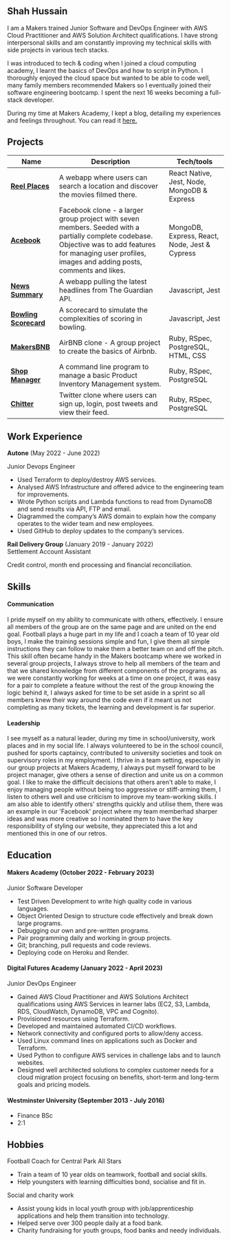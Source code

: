 ## Shah Hussain

I am a Makers trained Junior Software and DevOps Engineer with AWS Cloud Practitioner and AWS Solution Architect qualifications. I have strong interpersonal skills and am constantly improving my technical skills with side projects in various tech stacks.

I was introduced to tech & coding when I joined a cloud computing academy, I learnt the basics of DevOps and how to script in Python. I thoroughly enjoyed the cloud space but wanted to be able to code well, many family members recommended Makers so I eventually joined their software engineering bootcamp. I spent the next 16 weeks becoming a full-stack developer.

During my time at Makers Academy, I kept a blog, detailing my experiences and feelings throughout. You can read it [here.](https://medium.com/@shahhussain1)

## Projects

| Name                         | Description       | Tech/tools        |
| ---------------------------- | ----------------- | ----------------- |
| [**Reel Places**](https://github.com/shussain894/ReelPlaces)            | A webapp where users can search a location and discover the movies filmed there. | React Native, Jest, Node, MongoDB & Express |
| [**Acebook**](https://github.com/shussain894/acebook) | Facebook clone - a larger group project with seven members. Seeded with a partially complete codebase. Objective was to add features for managing user profiles, images and adding posts, comments and likes. | MongoDB, Express, React, Node, Jest & Cypress |
| [**News Summary**](https://github.com/shussain894/news-summary-challenge) | A webapp pulling the latest headlines from The Guardian API. | Javascript, Jest |
| [**Bowling Scorecard**](https://github.com/shussain894/bowling-challenge) | A scorecard to simulate the complexities of scoring in bowling. | Javascript, Jest |
| [**MakersBNB**](https://github.com/shussain894/makersbnb) | AirBNB clone - A group project to create the basics of Airbnb. | Ruby, RSpec, PostgreSQL, HTML, CSS |
| [**Shop Manager**](https://github.com/shussain894/shop-manager-challenge) | A command line program to manage a basic Product Inventory Management system. | Ruby, RSpec, PostgreSQL |
| [**Chitter**](https://github.com/shussain894/chitter-challenge) | Twitter clone where users can sign up, login, post tweets and view their feed. | Ruby, RSpec, PostgreSQL |



## Work Experience

**Autone** (May 2022 - June 2022)

Junior Devops Engineer

- Used Terraform to deploy/destroy AWS services.
- Analysed AWS Infrastructure and offered advice to the engineering team for improvements.
- Wrote Python scripts and Lambda functions to read from DynamoDB and send results via API, FTP and email.
- Diagrammed the company’s AWS domain to explain how the company operates to the wider team and new employees.
- Used GitHub to deploy updates to the company’s services.

**Rail Delivery Group** (January 2019 - January 2022)  
Settlement Account Assistant

Credit control, month end processing and financial reconciliation.

## Skills

#### Communication

I pride myself on my ability to communicate with others, effectively. I ensure all members of the group are on the same page and are united on the end goal. Football plays a huge part in my life and I coach a team of 10 year old boys, I make the training sessions simple and fun, I give them all simple instructions they can follow to make them a better team on and off the pitch. This skill often became handy in the Makers bootcamp where we worked in several group projects, I always strove to help all members of the team and that we shared knowledge from different components of the programs, as we were constantly working for weeks at a time on one project, it was easy for a pair to complete a feature without the rest of the group knowing the logic behind it, I always asked for time to be set aside in a sprint so all members knew their way around the code even if it meant us not completing as many tickets, the learning and development is far superior.

#### Leadership

I see myself as a natural leader, during my time in school/university, work places and in my social life. I always volunteered to be in the school council, pushed for sports captaincy, contributed to university societies and took on supervisory roles in my employment. I thrive in a team setting, especially in our group projects at Makers Academy, I always put myself forward to be project manager, give others a sense of direction and unite us on a common goal. I like to make the difficult decisions that others aren't able to make, I enjoy managing people without being too aggressive or stiff-arming them, I listen to others well and use criticism to improve my team-working skills. I am also able to identify others' strengths quickly and utilise them, there was an example in our 'Facebook' project where my team memberhad sharper ideas and was more creative so I nominated them to have the key responsibility of styling our website, they appreciated this a lot and mentioned this in one of our retros.


## Education

#### Makers Academy (October 2022 - February 2023)
Junior Software Developer

- Test Driven Development to write high quality code in various languages.
- Object Oriented Design to structure code effectively and break down large programs.
- Debugging our own and pre-written programs.
- Pair programming daily and working in group projects.
- Git; branching, pull requests and code reviews.
- Deploying code on Heroku and Render.

#### Digital Futures Academy (January 2022 - April 2023)
Junior DevOps Engineer

- Gained AWS Cloud Practitioner and AWS Solutions Architect qualifications using AWS Services in learner labs (EC2, S3, Lambda, RDS, CloudWatch, DynamoDB, VPC and Cognito).
- Provisioned resources using Terraform.
- Developed and maintained automated CI/CD workflows.
- Network connectivity and configured ports to allow/deny access.
- Used Linux command lines on applications such as Docker and Terraform.
- Used Python to configure AWS services in challenge labs and to launch websites.
- Designed well architected solutions to complex customer needs for a cloud migration project focusing on benefits, short-term and long-term goals and pricing models.

#### Westminster University (September 2013 - July 2016)

- Finance BSc
- 2:1


## Hobbies

Football Coach for Central Park All Stars
- Train a team of 10 year olds on teamwork, football and social skills.
- Help youngsters with learning difficulties bond, socialise and fit in.

Social and charity work
- Assist young kids in local youth group with job/apprenticeship applications and help them transition into technology.
- Helped serve over 300 people daily at a food bank.
- Charity fundraising for youth groups, food banks and needy individuals.
